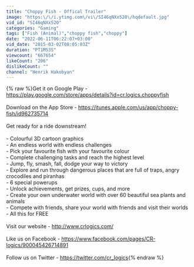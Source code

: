 ```yaml
---
title: "Choppy Fish - Offical Trailer"
image: "https:\/\/i.ytimg.com\/vi\/SI46qNXx520\/hqdefault.jpg"
vid_id: "SI46qNXx520"
categories: "Gaming"
tags: ["Fish (Animal)","choppy fish","choppy"]
date: "2022-06-11T06:22:07+03:00"
vid_date: "2015-03-02T08:05:03Z"
duration: "PT1M53S"
viewcount: "667654"
likeCount: "206"
dislikeCount: ""
channel: "Henrik Hakobyan"
---
```

{% raw %}Get it on Google Play - <a rel="nofollow" target="blank" href="https://play.google.com/store/apps/details?id=cr.logics.choppyfish">https://play.google.com/store/apps/details?id=cr.logics.choppyfish</a><br /><br />Download on the App Store - <a rel="nofollow" target="blank" href="https://itunes.apple.com/us/app/choppy-fish/id962735714">https://itunes.apple.com/us/app/choppy-fish/id962735714</a><br /><br />Get ready for a ride downstream!<br /><br />- Colourful 3D cartoon graphics<br />- An endless world with endless challenges<br />- Pick your favourite fish with your favourite colour<br />- Complete challenging tasks and reach the highest level<br />- Jump, fly, smash, fall, dodge your way to victory<br />- Explore and run through dangerous places that are full of traps, angry crocodiles and piranhas<br />- 6 special powerups<br />- Unlock achievements, get prizes, cups, and more<br />- Create your own underwater world with over 60 beautiful sea plants and animals<br />- Compete with friends, share your world with friends and visit their worlds<br />- All this for FREE<br /><br />Visit our website - <a rel="nofollow" target="blank" href="http://www.crlogics.com/">http://www.crlogics.com/</a><br /><br />Like us on Facebook - <a rel="nofollow" target="blank" href="https://www.facebook.com/pages/CR-logics/900045426714891">https://www.facebook.com/pages/CR-logics/900045426714891</a><br /><br />Follow us on Twitter - <a rel="nofollow" target="blank" href="https://twitter.com/cr_logics">https://twitter.com/cr_logics</a>{% endraw %}
